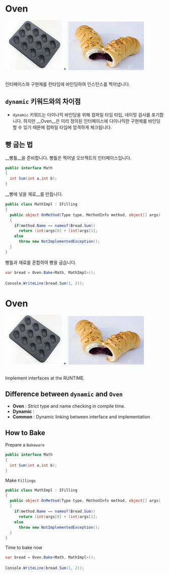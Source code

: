 Oven
====

![bakeware](img/bakeware.png) + ![bread_filling](img/bread_filling.png)
<br><br>

인터페이스와 구현체를 런타임에 바인딩하여 인스턴스를 찍어냅니다.

`dynamic` 키워드와의 차이점
----
* `dynamic` 키워드는 다이나믹 바인딩을 위해 컴파일 타임 타입, 네이밍 검사를 포기합니다. 하지만 __Oven__은 미리 정의된 인터페이스에 다이나믹한 구현체를 바인딩 할 수 있기 때문에 컴파일 타임에 엄격하게 체크됩니다.

빵 굽는 법
----
__빵틀__을 준비합니다. 빵틀은 찍어낼 오브젝트의 인터페이스입니다.
```c#
public interface Math
{
  int Sum(int a,int b);
}
```
__빵에 넣을 재료__를 만듭니다. 
```c#
public class MathImpl : IFilling
{
  public object OnMethod(Type type, MethodInfo method, object[] args)
  {
    if(method.Name == nameof(Bread.Sum))
      return (int)args[0] + (int)args[1];
    else
      throw new NotImplementedException();
  }
}
```
빵틀과 재료를 혼합하여 빵을 굽습니다.
```c#
var bread = Oven.Bake<Math, MathImpl>();

Console.WriteLine(bread.Sum(1, 2));
```



Oven
====

![bakeware](img/bakeware.png) + ![bread_filling](img/bread_filling.png)
<br><br>

Implement interfaces at the RUNTIME.

Difference between `dynamic` and `Oven`
----
* __Oven__ : Strict type and name checking in compile time.
* __Dynamic__ : 
* __Common__ :  Dynamic linking between interface and implementation

How to Bake
----
Prepare a `Bakeware`
```c#
public interface Math
{
  int Sum(int a,int b);
}
```
Make `Fillings`
```c#
public class MathImpl : IFilling
{
  public object OnMethod(Type type, MethodInfo method, object[] args)
  {
    if(method.Name == nameof(Bread.Sum))
      return (int)args[0] + (int)args[1];
    else
      throw new NotImplementedException();
  }
}
```
Time to bake now
```c#
var bread = Oven.Bake<Math, MathImpl>();

Console.WriteLine(bread.Sum(1, 2));
```
